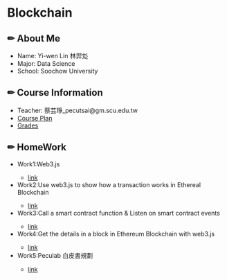 # Blockchain
<h2>&#x270F; About Me</h2>
 <ul>
  <li>Name: Yi-wen Lin 林羿彣</li>
  <li>Major: Data Science</li>
  <li>School: Soochow University</li>
 </ul>
<h2>&#x270F; Course Information</h2>
 <ul>
  <li>Teacher: 蔡芸琤_pecutsai@gm.scu.edu.tw</li>
  <li><a href="http://doc.sys.scu.edu.tw/teachplanHtml/1102/1102BDM42201.html">Course Plan</a></li>
  <li><a href="https://docs.google.com/spreadsheets/d/1Tr8z-r_gAxOTaDCyZFKq0Ziv50xlLlWN00PBmtbyCEI/edit#gid=1967447236">Grades</a></li>
 </ul>
<h2>&#x270F; HomeWork</h2>
  <ul>
   <li>Work1:Web3.js</li>
   <ul>
   <li><a href="https://youtu.be/Lt9nqTxksho">link</a></li>
   </ul>
   <li>Work2:Use web3.js to show how a transaction works in Ethereal Blockchain</li>
   <ul>
   <li><a href="https://youtu.be/F49GXKHwciU">link</a></li>
   </ul>
   <li>Work3:Call a smart contract function & Listen on smart contract events</li>
   <ul>
   <li><a href="https://youtu.be/rck0wLAh3YI">link</a></li>
   </ul>
   <li>Work4:Get the details in a block in Ethereum Blockchain with web3.js</li>
   <ul>
   <li><a href="https://youtu.be/94KUjotUp_Y">link</a></li>
   </ul>
   <li>Work5:Peculab 白皮書規劃</li>
   <ul>
   <li><a href="https://docs.google.com/presentation/d/1VWi8rZTzuTfxlfKpRGvydM1qCvkD1fHExUXLM-r-JzQ/edit?usp=sharing">link</a></li>
   </ul>
  </ul>



